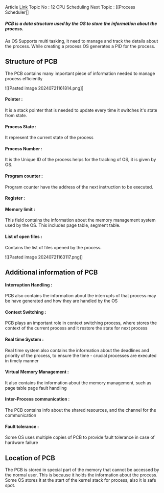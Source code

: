 Article [Link](https://www.geeksforgeeks.org/operating-system-process-table-process-control-block-pcb)
Topic No : 12 CPU Scheduling
Next Topic : [[Process Scheduler]]
##### PCB is a data structure used by the OS to store the information about the process.

As OS Supports multi tasking, it need to manage and track the details about the process. While creating a process OS generates a PID for the process. 

## Structure of PCB

The PCB contains many important piece of information needed to manage process efficiently

![[Pasted image 20240721161814.png]]

#### Pointer :
It is a stack pointer that is needed to update every time it switches it's state from state.
#### Process State :
It represent the current state of the process
#### Process Number :
It is the Unique ID of the process helps for the tracking of OS, it is given by OS. 
#### Program counter :
Program counter have the address of the next instruction to be executed.
#### Register :

#### Memory limit :
This field contains the information about the memory management system used by the OS. This includes page table, segment table.
#### List of open files :
Contains the list of files opened by the process.

![[Pasted image 20240721163117.png]]

## Additional information of PCB

#### Interruption Handling :
PCB also contains the information about the interrupts of that process may be have generated and how they are handled by the OS
#### Context Switching :
PCB plays an important role in context switching process, where stores the context of the current process and it restore the state for next process
#### Real time System :
Real time system also contains the information about the deadlines and priority of the process, to ensure the time - crucial processes are executed in timely manner
#### Virtual Memory Management :
It also contains the information about the memory management, such as page table page fault handling
#### Inter-Process communication :
The PCB contains info about the shared resources, and the channel for the communication
#### Fault tolerance :
Some OS uses multiple copies of PCB to provide fault tolerance in case of hardware failure

## Location of PCB

The PCB is stored in special part of the memory that cannot be accessed by the normal user.
This is because it holds the information about the process. Some OS stores it at the start of the kernel stack for process, also it is safe spot.
